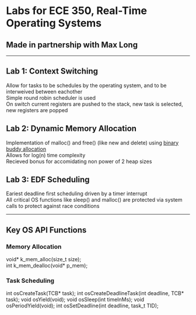 # Labs for ECE 350, Real-Time Operating Systems
## Made in partnership with Max Long

---

## Lab 1: Context Switching
Allow for tasks to be schedules by the operating system, and to be interweived between eachother  
Simple round robin scheduler is used  
On switch current registers are pushed to the stack, new task is selected, new registers are popped  

## Lab 2: Dynamic Memory Allocation
Implementation of malloc() and free() (like new and delete) using [binary buddy allocation](https://en.wikipedia.org/wiki/Buddy_memory_allocation)  
Allows for log(n) time complexity  
Recieved bonus for accomidating non power of 2 heap sizes  

## Lab 3: EDF Scheduling
Eariest deadline first scheduling driven by a timer interrupt  
All critical OS functions like sleep() and malloc() are protected via system calls to protect against race conditions  

---

## Key OS API Functions

### Memory Allocation
void* k_mem_alloc(size_t size);  
int k_mem_dealloc(void* p_mem);  

### Task Scheduling
int osCreateTask(TCB* task);
int osCreateDeadlineTask(int deadline, TCB* task);
void osYield(void);
void osSleep(int timeInMs);
void osPeriodYield(void);
int osSetDeadline(int deadline, task_t TID);
